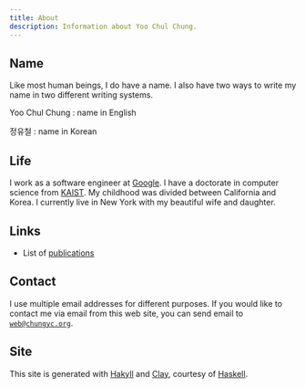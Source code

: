 ```yaml
---
title: About
description: Information about Yoo Chul Chung.
---
```


## Name

Like most human beings, I do have a name.
I also have two ways to write my name in two different writing systems.

Yoo Chul Chung
:   name in English

정유철
:   name in Korean

## Life

I work as a software engineer at [Google].
I have a doctorate in computer science from [KAIST].
My childhood was divided between California and Korea.
I currently live in New York with my beautiful wife and daughter.

## Links

*   List of [publications](/publications)

[Google]: https://google.com/
[KAIST]: https://kaist.ac.kr/

## Contact

I use multiple email addresses for different purposes.
If you would like to contact me via email from this web site,
you can send email to <code>web@chungyc.org</code>.

## Site

This site is generated with [Hakyll] and [Clay], courtesy of [Haskell].

[Clay]: http://fvisser.nl/clay/
[Hakyll]: https://jaspervdj.be/hakyll/
[Haskell]: https://www.haskell.org/
